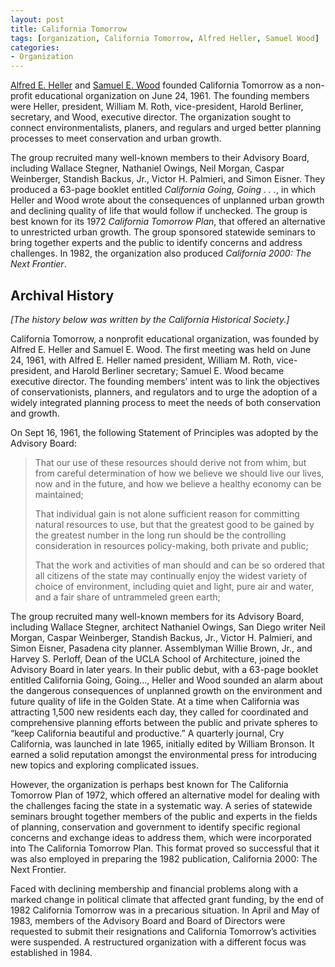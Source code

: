 ```yaml
---
layout: post
title: California Tomorrow
tags: [organization, California Tomorrow, Alfred Heller, Samuel Wood]
categories:
- Organization
---
```


[Alfred E. Heller]() and [Samuel E. Wood]() founded California Tomorrow as a non-profit
educational organization on June 24, 1961. The founding members were Heller,
president, William M. Roth, vice-president, Harold Berliner, secretary, and
Wood, executive director. The organization sought to connect environmentalists,
planers, and regulars and urged better planning processes to meet conservation
and urban growth.

The group recruited many well-known members to their Advisory Board, including
Wallace Stegner, Nathaniel Owings, Neil Morgan, Caspar Weinberger, Standish
Backus, Jr., Victor H. Palmieri, and Simon Eisner. They produced a 63-page
booklet entitled *California Going, Going . . .*, in which Heller and Wood wrote
about the consequences of unplanned urban growth and declining quality of life
that would follow if unchecked. The group is best known for its 1972 *California
Tomorrow Plan*, that offered an alternative to unrestricted urban growth. The
group sponsored statewide seminars to bring together experts and the public to
identify concerns and address challenges. In 1982, the organization also
produced *California 2000: The Next Frontier*.

## Archival History

*[The history below was written by the California Historical Society.]*

California Tomorrow, a nonprofit educational organization, was founded by Alfred
E. Heller and Samuel E. Wood. The first meeting was held on June 24, 1961, with
Alfred E. Heller named president, William M. Roth, vice-president, and Harold
Berliner secretary; Samuel E. Wood became executive director. The founding
members’ intent was to link the objectives of conservationists, planners, and
regulators and to urge the adoption of a widely integrated planning process to
meet the needs of both conservation and growth.

On Sept 16, 1961, the following Statement of Principles was adopted by the
Advisory Board:

> That our use of these resources should derive not from whim, but from careful
determination of how we believe we should live our lives, now and in the future,
and how we believe a healthy economy can be maintained;
>
> That individual gain is not alone sufficient reason for committing natural
resources to use, but that the greatest good to be gained by the greatest number
in the long run should be the controlling consideration in resources
policy-making, both private and public;
>
> That the work and activities of man should and can be so ordered that all
citizens of the state may continually enjoy the widest variety of choice of
environment, including quiet and light, pure air and water, and a fair share of
untrammeled green earth;

The group recruited many well-known members for its Advisory Board, including
Wallace Stegner, architect Nathaniel Owings, San Diego writer Neil Morgan,
Caspar Weinberger, Standish Backus, Jr., Victor H. Palmieri, and Simon Eisner,
Pasadena city planner. Assemblyman Willie Brown, Jr., and Harvey S. Perloff,
Dean of the UCLA School of Architecture, joined the Advisory Board in later
years. In their public debut, with a 63-page booklet entitled California Going,
Going…, Heller and Wood sounded an alarm about the dangerous consequences of
unplanned growth on the environment and future quality of life in the Golden
State. At a time when California was attracting 1,500 new residents each day,
they called for coordinated and comprehensive planning efforts between the
public and private spheres to “keep California beautiful and productive.” A
quarterly journal, Cry California, was launched in late 1965, initially edited
by William Bronson. It earned a solid reputation amongst the environmental press
for introducing new topics and exploring complicated issues.

However, the organization is perhaps best known for The California Tomorrow Plan
of 1972, which offered an alternative model for dealing with the challenges
facing the state in a systematic way. A series of statewide seminars brought
together members of the public and experts in the fields of planning,
conservation and government to identify specific regional concerns and exchange
ideas to address them, which were incorporated into The California Tomorrow
Plan. This format proved so successful that it was also employed in preparing
the 1982 publication, California 2000: The Next Frontier.

Faced with declining membership and financial problems along with a marked
change in political climate that affected grant funding, by the end of 1982
California Tomorrow was in a precarious situation. In April and May of 1983,
members of the Advisory Board and Board of Directors were requested to submit
their resignations and California Tomorrow’s activities were suspended. A
restructured organization with a different focus was established in 1984.
